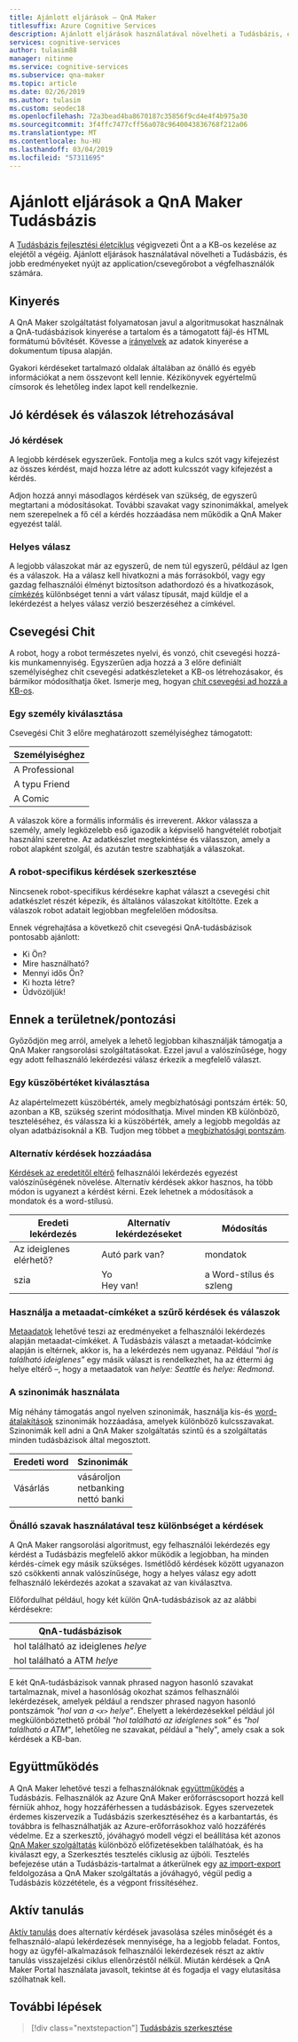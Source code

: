 ```yaml
---
title: Ajánlott eljárások – QnA Maker
titlesuffix: Azure Cognitive Services
description: Ajánlott eljárások használatával növelheti a Tudásbázis, és jobb eredményeket nyújt az application/csevegőrobot a végfelhasználók számára.
services: cognitive-services
author: tulasim88
manager: nitinme
ms.service: cognitive-services
ms.subservice: qna-maker
ms.topic: article
ms.date: 02/26/2019
ms.author: tulasim
ms.custom: seodec18
ms.openlocfilehash: 72a3bead4ba8670187c35856f9cd4e4f4b975a30
ms.sourcegitcommit: 3f4ffc7477cff56a078c9640043836768f212a06
ms.translationtype: MT
ms.contentlocale: hu-HU
ms.lasthandoff: 03/04/2019
ms.locfileid: "57311695"
---
```

# <a name="best-practices-of-a-qna-maker-knowledge-base"></a>Ajánlott eljárások a QnA Maker Tudásbázis
A [Tudásbázis fejlesztési életciklus](../Concepts/development-lifecycle-knowledge-base.md) végigvezeti Önt a a KB-os kezelése az elejétől a végéig. Ajánlott eljárások használatával növelheti a Tudásbázis, és jobb eredményeket nyújt az application/csevegőrobot a végfelhasználók számára.

## <a name="extraction"></a>Kinyerés
A QnA Maker szolgáltatást folyamatosan javul a algoritmusokat használnak a QnA-tudásbázisok kinyerése a tartalom és a támogatott fájl-és HTML formátumú bővítését. Kövesse a [irányelvek](../Concepts/data-sources-supported.md) az adatok kinyerése a dokumentum típusa alapján. 

Gyakori kérdéseket tartalmazó oldalak általában az önálló és egyéb információkat a nem összevont kell lennie. Kézikönyvek egyértelmű címsorok és lehetőleg index lapot kell rendelkeznie. 

## <a name="creating-good-questions-and-answers"></a>Jó kérdések és válaszok létrehozásával

### <a name="good-questions"></a>Jó kérdések

A legjobb kérdések egyszerűek. Fontolja meg a kulcs szót vagy kifejezést az összes kérdést, majd hozza létre az adott kulcsszót vagy kifejezést a kérdés. 

Adjon hozzá annyi másodlagos kérdések van szükség, de egyszerű megtartani a módosításokat. További szavakat vagy szinonimákkal, amelyek nem szerepelnek a fő cél a kérdés hozzáadása nem működik a QnA Maker egyezést talál. 

### <a name="good-answers"></a>Helyes válasz

A legjobb válaszokat már az egyszerű, de nem túl egyszerű, például az Igen és a válaszok. Ha a válasz kell hivatkozni a más forrásokból, vagy egy gazdag felhasználói élményt biztosítson adathordozó és a hivatkozások, [címkézés](../how-to/metadata-generateanswer-usage.md) különbséget tenni a várt válasz típusát, majd küldje el a lekérdezést a helyes válasz verzió beszerzéséhez a címkével.

## <a name="chit-chat"></a>Csevegési Chit
A robot, hogy a robot természetes nyelvi, és vonzó, chit csevegési hozzá-kis munkamennyiség. Egyszerűen adja hozzá a 3 előre definiált személyiséghez chit csevegési adatkészleteket a KB-os létrehozásakor, és bármikor módosíthatja őket. Ismerje meg, hogyan [chit csevegési ad hozzá a KB-os](../How-To/chit-chat-knowledge-base.md). 

### <a name="choosing-a-personality"></a>Egy személy kiválasztása
Csevegési Chit 3 előre meghatározott személyiséghez támogatott: 

|Személyiséghez|
|--|
|A Professional|
|A typu Friend|
|A Comic|

A válaszok köre a formális informális és irreverent. Akkor válassza a személy, amely legközelebb eső igazodik a képviselő hangvételét robotjait használni szeretne. Az adatkészlet megtekintése és válasszon, amely a robot alapként szolgál, és azután testre szabhatják a válaszokat. 

### <a name="edit-bot-specific-questions"></a>A robot-specifikus kérdések szerkesztése
Nincsenek robot-specifikus kérdésekre kaphat választ a csevegési chit adatkészlet részét képezik, és általános válaszokat kitöltötte. Ezek a válaszok robot adatait legjobban megfelelően módosítsa. 

Ennek végrehajtása a következő chit csevegési QnA-tudásbázisok pontosabb ajánlott:

* Ki Ön?
* Mire használható?
* Mennyi idős Ön?
* Ki hozta létre?
* Üdvözöljük!
   

## <a name="rankingscoring"></a>Ennek a területnek/pontozási
Győződjön meg arról, amelyek a lehető legjobban kihasználják támogatja a QnA Maker rangsorolási szolgáltatásokat. Ezzel javul a valószínűsége, hogy egy adott felhasználó lekérdezési válasz érkezik a megfelelő választ.

### <a name="choosing-a-threshold"></a>Egy küszöbértéket kiválasztása
Az alapértelmezett küszöbérték, amely megbízhatósági pontszám érték: 50, azonban a KB, szükség szerint módosíthatja. Mivel minden KB különböző, teszteléséhez, és válassza ki a küszöbérték, amely a legjobb megoldás az olyan adatbázisoknál a KB. Tudjon meg többet a [megbízhatósági pontszám](../Concepts/confidence-score.md). 

### <a name="add-alternate-questions"></a>Alternatív kérdések hozzáadása
[Kérdések az eredetitől eltérő](../How-To/edit-knowledge-base.md) felhasználói lekérdezés egyezést valószínűségének növelése. Alternatív kérdések akkor hasznos, ha több módon is ugyanezt a kérdést kérni. Ezek lehetnek a módosítások a mondatok és a word-stílusú.

|Eredeti lekérdezés|Alternatív lekérdezéseket|Módosítás| 
|--|--|--|
|Az ideiglenes elérhető?|Autó park van?|mondatok|
 |szia|Yo<br>Hey van!|a Word-stílus és szleng|

<a name="use-metadata-filters"></a>

### <a name="use-metadata-tags-to-filter-questions-and-answers"></a>Használja a metaadat-címkéket a szűrő kérdések és válaszok

[Metaadatok](../How-To/edit-knowledge-base.md) lehetővé teszi az eredményeket a felhasználói lekérdezés alapján metaadat-címkéket. A Tudásbázis választ a metaadat-kódcímke alapján is eltérnek, akkor is, ha a lekérdezés nem ugyanaz. Például *"hol is található ideiglenes"* egy másik választ is rendelkezhet, ha az éttermi ág helye eltérő –, hogy a metaadatok van *helye: Seattle* és *helye: Redmond*.

### <a name="use-synonyms"></a>A szinonimák használata
Míg néhány támogatás angol nyelven szinonimák, használja kis-és [word-átalakítások](https://westus.dev.cognitive.microsoft.com/docs/services/5a93fcf85b4ccd136866eb37/operations/5ac266295b4ccd1554da75fd) szinonimák hozzáadása, amelyek különböző kulcsszavakat. Szinonimák kell adni a QnA Maker szolgáltatás szintű és a szolgáltatás minden tudásbázisok által megosztott.

|Eredeti word|Szinonimák|
|--|--|
|Vásárlás|vásároljon<br>netbanking<br>nettó banki|

### <a name="use-distinct-words-to-differentiate-questions"></a>Önálló szavak használatával tesz különbséget a kérdések
A QnA Maker rangsorolási algoritmust, egy felhasználói lekérdezés egy kérdést a Tudásbázis megfelelő akkor működik a legjobban, ha minden kérdés-címek egy másik szükséges. Ismétlődő kérdések között ugyanazon szó csökkenti annak valószínűsége, hogy a helyes válasz egy adott felhasználó lekérdezés azokat a szavakat az van kiválasztva. 

Előfordulhat például, hogy két külön QnA-tudásbázisok az az alábbi kérdésekre:

|QnA-tudásbázisok|
|--|
|hol található az ideiglenes *helye*|
|hol található a ATM *helye*|

E két QnA-tudásbázisok vannak phrased nagyon hasonló szavakat tartalmaznak, mivel a hasonlóság okozhat számos felhasználói lekérdezések, amelyek például a rendszer phrased nagyon hasonló pontszámok *"hol van a `<x>` helye"*. Ehelyett a lekérdezésekkel például jól megkülönböztethető próbál *"hol található az ideiglenes sok"* és *"hol található a ATM"*, lehetőleg ne szavakat, például a "hely", amely csak a sok kérdések a KB-ban. 

## <a name="collaborate"></a>Együttműködés
A QnA Maker lehetővé teszi a felhasználóknak [együttműködés](../How-to/collaborate-knowledge-base.md) a Tudásbázis. Felhasználók az Azure QnA Maker erőforráscsoport hozzá kell férniük ahhoz, hogy hozzáférhessen a tudásbázisok. Egyes szervezetek érdemes kiszervezik a Tudásbázis szerkesztéséhez és a karbantartás, és továbbra is felhasználhatják az Azure-erőforrásokhoz való hozzáférés védelme. Ez a szerkesztő, jóváhagyó modell végzi el beállítása két azonos [QnA Maker szolgáltatás](../How-to/set-up-qnamaker-service-azure.md) különböző előfizetésekben találhatóak, és ha kiválaszt egy, a Szerkesztés tesztelés ciklusig az újbóli. Tesztelés befejezése után a Tudásbázis-tartalmat a átkerülnek egy [az import-export](../Tutorials/migrate-knowledge-base.md) feldolgozása a QnA Maker szolgáltatás a jóváhagyó, végül pedig a Tudásbázis közzététele, és a végpont frissítéséhez.

## <a name="active-learning"></a>Aktív tanulás

[Aktív tanulás](../How-to/improve-knowledge-base.md) does alternatív kérdések javasolása széles minőségét és a felhasználó-alapú lekérdezések mennyisége, ha a legjobb feladat. Fontos, hogy az ügyfél-alkalmazások felhasználói lekérdezések részt az aktív tanulás visszajelzési ciklus ellenőrzéstől nélkül. Miután kérdések a QnA Maker Portal használata javasolt, tekintse át és fogadja el vagy elutasítása szólhatnak kell. 

## <a name="next-steps"></a>További lépések

> [!div class="nextstepaction"]
> [Tudásbázis szerkesztése](../How-to/edit-knowledge-base.md)
